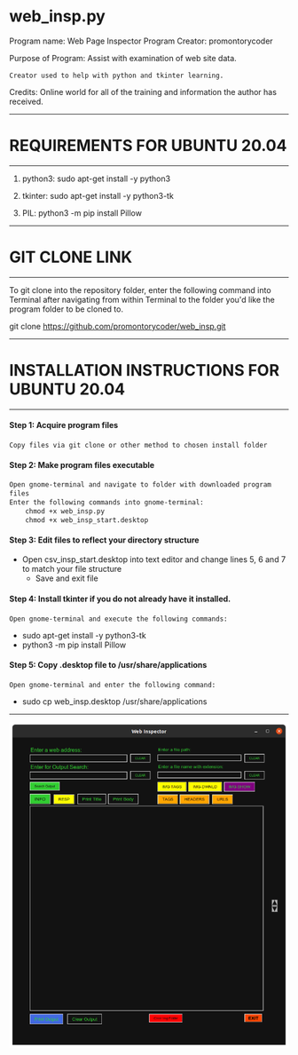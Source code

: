 # web_insp.py

Program name: Web Page Inspector
Program Creator: promontorycoder

Purpose of Program: 
    Assist with examination of web site data.
            
    Creator used to help with python and tkinter learning.

Credits:
    Online world for all of the training and information the author has
    received.        

________________________________________________________________________________

# REQUIREMENTS FOR UBUNTU 20.04
________________________________________________________________________________

1. python3:
    sudo apt-get install -y python3
    
2. tkinter: 
    sudo apt-get install -y python3-tk
    
3. PIL:
    python3 -m pip install Pillow

________________________________________________________________________________

# GIT CLONE LINK
________________________________________________________________________________

To git clone into the repository folder, enter the following command into 
Terminal after navigating from within Terminal to the folder you'd like the
program folder to be cloned to.

git clone https://github.com/promontorycoder/web_insp.git
________________________________________________________________________________

# INSTALLATION INSTRUCTIONS FOR UBUNTU 20.04
________________________________________________________________________________

#### Step 1: Acquire program files
    Copy files via git clone or other method to chosen install folder

#### Step 2: Make program files executable
    Open gnome-terminal and navigate to folder with downloaded program files
    Enter the following commands into gnome-terminal:
        chmod +x web_insp.py
        chmod +x web_insp_start.desktop
        
#### Step 3: Edit files to reflect your directory structure
- Open csv_insp_start.desktop into text editor and change lines 5, 6 and 7 to 
match your file structure
    - Save and exit file
    
#### Step 4: Install tkinter if you do not already have it installed.
    Open gnome-terminal and execute the following commands:
* sudo apt-get install -y python3-tk
* python3 -m pip install Pillow
        
        
#### Step 5: Copy .desktop file to /usr/share/applications
    Open gnome-terminal and enter the following command:
* sudo cp web_insp.desktop /usr/share/applications
________________________________________________________________________________

![Screenshot](web_insp_scrn01.png)
